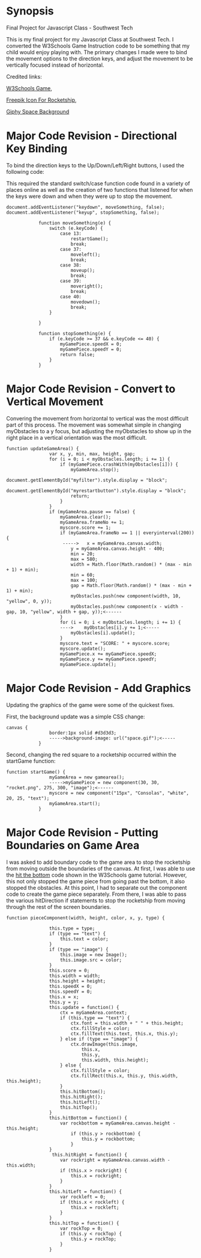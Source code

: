 # Synopsis
Final Project for Javascript Class - Southwest Tech

This is my final project for my Javascript Class at Southwest Tech.  I converted the W3Schools Game Instruction code to be something that my child would enjoy playing with.  The primary changes I made were to bind the movement options to the direction keys, and adjust the movement to be vertically focused instead of horizontal. 

Credited links:

[W3Schools Game](https://www.w3schools.com/graphics/game_intro.asp), 

[Freepik Icon For Rocketship](https://www.flaticon.com/), 

[Giphy Space Background](https://giphy.com/gifs/space-galaxy-ygAaR0n5RsyAM/)

# Major Code Revision - Directional Key Binding

To bind the direction keys to the Up/Down/Left/Right buttons, I used the following code:

This required the standard switch/case function code found in a variety of places online as well as the creation of two functions that listened for when the keys were down and when they were up to stop the movement. 

```
document.addEventListener("keydown", moveSomething, false);
document.addEventListener("keyup", stopSomething, false);

            function moveSomething(e) {
                switch (e.keyCode) {
                    case 13:
                        restartGame();
                        break;
                    case 37:
                        moveleft();
                        break;
                    case 38:
                        moveup();
                        break;
                    case 39:
                        moveright();
                        break;
                    case 40:
                        movedown();
                        break;
                }

            }

            function stopSomething(e) {
                if (e.keyCode >= 37 && e.keyCode <= 40) {
                    myGamePiece.speedX = 0;
                    myGamePiece.speedY = 0;
                    return false;
                }
            }
```
            
# Major Code Revision - Convert to Vertical Movement 

Convering the movement from horizontal to vertical was the most difficult part of this process.  The movement was somewhat simple in changing myObstacles to a y focus, but adjusting the myObstacles to show up in the right place in a vertical orientation was the most difficult.

```
function updateGameArea() {
                var x, y, min, max, height, gap;
                for (i = 0; i < myObstacles.length; i += 1) {
                    if (myGamePiece.crashWith(myObstacles[i])) {
                        myGameArea.stop();
                        document.getElementById("myfilter").style.display = "block";
                        document.getElementById("myrestartbutton").style.display = "block";
                        return;
                    }
                }
                if (myGameArea.pause == false) {
                    myGameArea.clear();
                    myGameArea.frameNo += 1;
                    myscore.score += 1;
                    if (myGameArea.frameNo == 1 || everyinterval(200)) {
                     ----->   x = myGameArea.canvas.width;
                        y = myGameArea.canvas.height - 400;
                        min = 20;
                        max = 580;
                        width = Math.floor(Math.random() * (max - min + 1) + min);
                        min = 60;
                        max = 100;
                        gap = Math.floor(Math.random() * (max - min + 1) + min);
                        myObstacles.push(new component(width, 10, "yellow", 0, y));
                        myObstacles.push(new component(x - width - gap, 10, "yellow", width + gap, y));<------
                    }
                    for (i = 0; i < myObstacles.length; i += 1) {
                    ---->    myObstacles[i].y += 1;<-----
                        myObstacles[i].update();
                    }
                    myscore.text = "SCORE: " + myscore.score;
                    myscore.update();
                    myGamePiece.x += myGamePiece.speedX;
                    myGamePiece.y += myGamePiece.speedY;
                    myGamePiece.update();
```

# Major Code Revision - Add Graphics

Updating the graphics of the game were some of the quickest fixes.  

First, the background update was a simple CSS change:

```
canvas {
                border:1px solid #d3d3d3;
                ----->background-image: url("space.gif");<-----
            }
```
            
Second, changing the red square to a rocketship occurred within the startGame function:

```
function startGame() {
                myGameArea = new gamearea();
                ----->myGamePiece = new component(30, 30, "rocket.png", 275, 300, "image");<------
                myscore = new component("15px", "Consolas", "white", 20, 25, "text");
                myGameArea.start();
            }
```

# Major Code Revision - Putting Boundaries on Game Area

I was asked to add boundary code to the game area to stop the rocketship from moving outside the boundaries of the canvas.  At first, I was able to use the [hit the bottom](https://www.w3schools.com/graphics/game_gravity.asp) code shown in the W3Schools game tutorial.  However, this not only stopped the game piece from going past the bottom, it also stopped the obstacles. At this point, I had to separate out the component code to create the game piece separately.  From there, I was able to pass the various hitDirection if statements to stop the rocketship from moving through the rest of the screen boundaries.

```
function pieceComponent(width, height, color, x, y, type) {

                this.type = type;
                if (type == "text") {
                    this.text = color;
                }
                if (type == "image") {
                    this.image = new Image();
                    this.image.src = color;
                }
                this.score = 0;
                this.width = width;
                this.height = height;
                this.speedX = 0;
                this.speedY = 0;
                this.x = x;
                this.y = y;
                this.update = function() {
                    ctx = myGameArea.context;
                    if (this.type == "text") {
                        ctx.font = this.width + " " + this.height;
                        ctx.fillStyle = color;
                        ctx.fillText(this.text, this.x, this.y);
                    } else if (type == "image") {
                        ctx.drawImage(this.image,
                            this.x,
                            this.y,
                            this.width, this.height);
                    } else {
                        ctx.fillStyle = color;
                        ctx.fillRect(this.x, this.y, this.width, this.height);
                    }
                    this.hitBottom();
                    this.hitRight();
                    this.hitLeft();
                    this.hitTop();
                }
                this.hitBottom = function() {
                    var rockbottom = myGameArea.canvas.height - this.height;
                        if (this.y > rockbottom) {
                            this.y = rockbottom;
                        }
                }
                 this.hitRight = function() {
                    var rockright = myGameArea.canvas.width - this.width;
                    if (this.x > rockright) {
                        this.x = rockright;
                    } 
                }
                this.hitLeft = function() {
                    var rockleft = 0;
                    if (this.x < rockleft) {
                        this.x = rockleft;
                    } 
                }
                this.hitTop = function() {
                    var rockTop = 0;
                    if (this.y < rockTop) {
                        this.y = rockTop;
                    } 
                }
```
